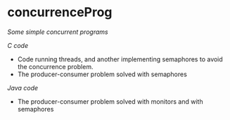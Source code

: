 # concurrenceProg
*Some simple concurrent programs*

*C code*
  - Code running threads, and another implementing semaphores to avoid the concurrence problem.
  - The producer-consumer problem solved with semaphores
  

*Java code*
  - The producer-consumer problem solved with monitors and with semaphores
